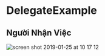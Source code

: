 # DelegateExample

## Người Nhận Việc
![screen shot 2019-01-25 at 10 17 12](https://user-images.githubusercontent.com/16110999/51723648-7b70a180-208c-11e9-821d-95482c884bc9.png)
